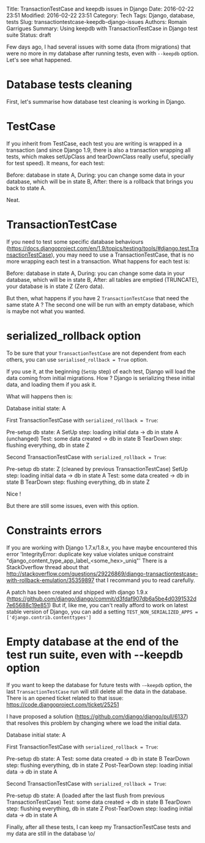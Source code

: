 Title: TransactionTestCase and keepdb issues in Django
Date: 2016-02-22 23:51
Modified: 2016-02-22 23:51
Category: Tech
Tags: Django, database, tests
Slug: transactiontestcase-keepdb-django-issues
Authors: Romain Garrigues
Summary: Using keepdb with TransactionTestCase in Django test suite
Status: draft

Few days ago, I had several issues with some data (from migrations) that were no more in my database after running tests,
even with `--keepdb` option.
Let's see what happened.

Database tests cleaning
=======================

First, let's summarise how database test cleaning is working in Django.

TestCase
========
If you inherit from TestCase, each test you are writing is wrapped in a transaction (and since Django 1.9, there is also
a transaction wrapping all tests, which makes setUpClass and tearDownClass really useful, specially for test speed).
It means, for each test:

Before: database in state A,
During: you can change some data in your database, which will be in state B,
After: there is a rollback that brings you back to state A.

Neat.

TransactionTestCase
===================
If you need to test some specific database behaviours (https://docs.djangoproject.com/en/1.9/topics/testing/tools/#django.test.TransactionTestCase),
you may need to use a TransactionTestCase, that is no more wrapping each test in a transaction.
What happens for each test is:

Before: database in state A,
During: you can change some data in your database, which will be in state B,
After: all tables are emptied (TRUNCATE), your database is in state Z (Zero data).

But then, what happens if you have 2 `TransactionTestCase` that need the same state A ?
The second one will be run with an empty database, which is maybe not what you wanted.

serialized_rollback option
==========================
To be sure that your `TransactionTestCase` are not dependent from each others, you can use `serialised_rollback = True` option.

If you use it, at the beginning (`SetUp` step) of each test, Django will load the data coming from initial migrations.
How ? Django is serializing these initial data, and loading them if you ask it.

What will happens then is:

Database initial state: A

First TransactionTestCase with `serialized_rollback = True`:

Pre-setup db state: A
SetUp step: loading initial data -> db in state A (unchanged)
Test: some data created -> db in state B
TearDown step: flushing everything, db in state Z

Second TransactionTestCase with `serialized_rollback = True`:

Pre-setup db state: Z (cleaned by previous TransactionTestCase)
SetUp step: loading initial data -> db in state A
Test: some data created -> db in state B
TearDown step: flushing everything, db in state Z

Nice !

But there are still some issues, even with this option.

Constraints errors
==================
If you are working with Django 1.7.x/1.8.x, you have maybe encountered this error 'IntegrityError: duplicate key value violates unique constraint "django_content_type_app_label_<some_hex>_uniq"'
There is a StackOverflow thread about that http://stackoverflow.com/questions/29226869/django-transactiontestcase-with-rollback-emulation/35359897 that I recommand you to read carefully.

A patch has been created and shipped with django 1.9.x (https://github.com/django/django/commit/d3fdaf907db6a5be4d0391532d7e65688c19e851)
But if, like me, you can't really afford to work on latest stable version of Django, you can add a setting
`TEST_NON_SERIALIZED_APPS = ['django.contrib.contenttypes']`

Empty database at the end of the test run suite, even with --keepdb option
==========================================================================
If you want to keep the database for future tests with `-—keepdb` option, the last `TransactionTestCase` run will still delete all the data in the database.
There is an opened ticket related to that issue: https://code.djangoproject.com/ticket/25251

I have proposed a solution (https://github.com/django/django/pull/6137) that resolves this problem by changing where we load the initial data.

Database initial state: A

First TransactionTestCase with `serialized_rollback = True`:

Pre-setup db state: A
Test: some data created -> db in state B
TearDown step: flushing everything, db in state Z
Post-TearDown step: loading initial data -> db in state A

Second TransactionTestCase with `serialized_rollback = True`:

Pre-setup db state: A (loaded after the last flush from previous TransactionTestCase)
Test: some data created -> db in state B
TearDown step: flushing everything, db in state Z
Post-TearDown step: loading initial data -> db in state A

Finally, after all these tests, I can keep my TransactionTestCase tests and my data are still in the database \o/
